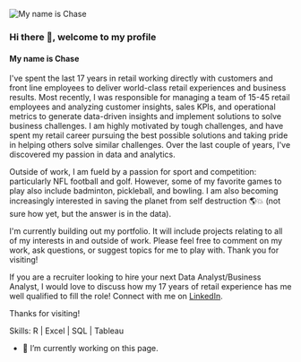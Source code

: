 ![My name is Chase](https://media-exp1.licdn.com/dms/image/C4D16AQGGcJfD2DtDCw/profile-displaybackgroundimage-shrink_350_1400/0/1516810690613?e=1665014400&v=beta&t=SxDRj0J4l5Rommct2Rf8FLE7Mlyt5XqUN0D_yi8miPE)
### Hi there 👋, welcome to my profile
#### My name is Chase

I've spent the last 17 years in retail working directly with customers and front line employees to deliver world-class retail experiences and business results. Most recently, I was responsible for managing a team of 15-45 retail employees and analyzing customer insights, sales KPIs, and operational metrics to generate data-driven insights and implement solutions to solve business challenges. I am highly motivated by tough challenges, and have spent  my retail career pursuing the best possible solutions and taking pride in helping others solve similar challenges. Over the last couple of years, I've discovered my passion in data and analytics. 

Outside of work, I am fueld by a passion for sport and competition: particularly NFL football and golf. However, some of my favorite games to play also include badminton, pickleball, and bowling. I am also becoming increasingly interested in saving the planet from self destruction 🌎💥 (not sure how yet, but the answer is in the data).  

I'm currently building out my portfolio. It will include projects relating to all of my interests in and outside of work. Please feel free to comment on my work, ask questions, or suggest topics for me to play with. Thank you for visiting!

If you are a recruiter looking to hire your next Data Analyst/Business Analyst, I would love to discuss how my 17 years of retail experience has me well qualified to fill the role! Connect with me on [LinkedIn](www.linkedin.com/in/carlson-chase).

Thanks for visiting!

Skills: R | Excel | SQL | Tableau

- 🔭 I’m currently working on this page. 






